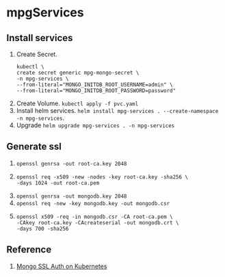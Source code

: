# mpgServices
## Install services
1. Create Secret.
   ```
   kubectl \
   create secret generic mpg-mongo-secret \
   -n mpg-services \
   --from-literal="MONGO_INITDB_ROOT_USERNAME=admin" \
   --from-literal="MONGO_INITDB_ROOT_PASSWORD=password"
   ```
2. Create Volume.
   `kubectl apply -f pvc.yaml`
3. Install helm services.
   `helm install mpg-services . --create-namespace -n mpg-services`.
4. Upgrade
   `helm upgrade mpg-services . -n mpg-services`

## Generate ssl
1. `openssl genrsa -out root-ca.key 2048`
2. ```
   openssl req -x509 -new -nodes -key root-ca.key -sha256 \
   -days 1024 -out root-ca.pem
   ```
3. `openssl genrsa -out mongodb.key 2048`
4. `openssl req -new -key mongodb.key -out mongodb.csr`
5. ```
   openssl x509 -req -in mongodb.csr -CA root-ca.pem \
   -CAkey root-ca.key -CAcreateserial -out mongodb.crt \
   -days 700 -sha256
   ```
   
## Reference
1. [Mongo SSL Auth on Kubernetes](https://vladroff.medium.com/mongodb-ssl-auth-on-kubernetes-ee14bf1a744f)
